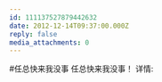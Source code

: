 ```yaml
---
id: 111137527879442632
date: 2012-12-14T09:37:00.000Z
reply: false
media_attachments: 0
---
```


#任总快来我没事 任总快来我没事！ 详情: ​​​​

